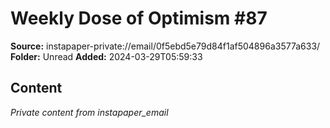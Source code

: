 # Weekly Dose of Optimism #87

**Source:** instapaper-private://email/0f5ebd5e79d84f1af504896a3577a633/
**Folder:** Unread
**Added:** 2024-03-29T05:59:33




## Content
*Private content from instapaper_email*
